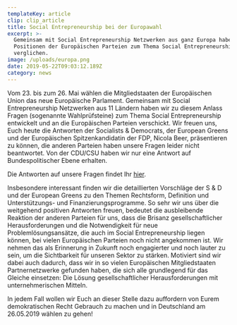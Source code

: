 ```yaml
---
templateKey: article
clip: clip_article
title: Social Entrepreneurship bei der Europawahl
excerpt: >-
  Gemeinsam mit Social Entrepreneurship Netzwerken aus ganz Europa haben wir die
  Positionen der Europäischen Parteien zum Thema Social Entrepreneurship
  verglichen.
image: /uploads/europa.png
date: 2019-05-22T09:03:12.189Z
category: news
---
```

Vom 23. bis zum 26. Mai wählen die Mitgliedstaaten der Europäischen Union das neue Europäische Parlament. Gemeinsam mit Social Entrepreneurship Netzwerken aus 11 Ländern haben wir zu diesem Anlass Fragen (sogenannte Wahlprüfsteine) zum Thema Social Entrepreneurship entwickelt und an die Europäischen Parteien verschickt. Wir freuen uns, Euch heute die Antworten der Socialists & Democrats, der European Greens und der Europäischen Spitzenkandidatin der FDP, Nicola Beer, präsentieren zu können, die anderen Parteien haben unsere Fragen leider nicht beantwortet. Von der CDU/CSU haben wir nur eine Antwort auf Bundespolitischer Ebene erhalten.

Die Antworten auf unsere Fragen findet Ihr [hier](https://www.send-ev.de/uploads/europeanparties_questionnaire19.pdf).

Insbesondere interessant finden wir die detaillierten Vorschläge der S & D und der European Greens zu den Themen Rechtsform, Definition und Unterstützungs- und Finanzierungsprogramme. So sehr wir uns über die weitgehend positiven Antworten freuen, bedeutet die ausbleibende Reaktion der anderen Parteien für uns, dass die Brisanz gesellschaftlicher Herausforderungen und die Notwendigkeit für neue Problemlösungsansätze, die auch im Social Entrepreneurship liegen können, bei vielen Europäischen Parteien noch nicht angekommen ist. Wir nehmen das als Erinnerung in Zukunft noch engagierter und noch lauter zu sein, um die Sichtbarkeit für unseren Sektor zu stärken. Motiviert sind wir dabei auch dadurch, dass wir in so vielen Europäischen Mitgliedstaaten Partnernetzwerke gefunden haben, die sich alle grundlegend für das Gleiche einsetzen: Die Lösung gesellschaftlicher Herausforderungen mit unternehmerischen Mitteln.

In jedem Fall wollen wir Euch an dieser Stelle dazu auffordern von Eurem demokratischen Recht Gebrauch zu machen und in Deutschland am 26.05.2019 wählen zu gehen!
